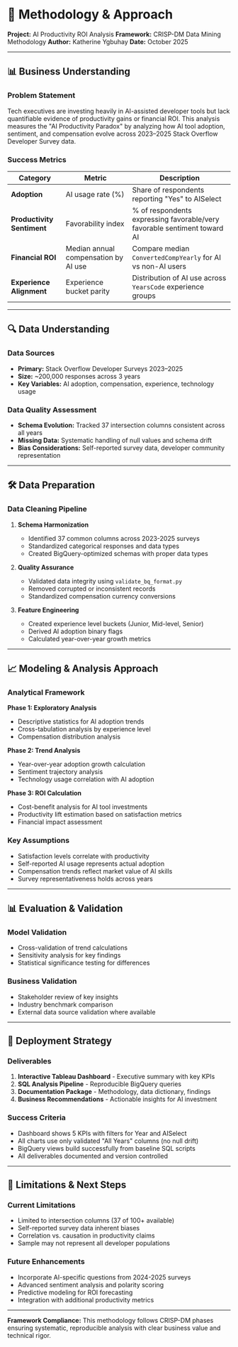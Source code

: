 # 🔬 Methodology & Approach
**Project:** AI Productivity ROI Analysis
**Framework:** CRISP-DM Data Mining Methodology
**Author:** Katherine Ygbuhay
**Date:** October 2025

---

## 📊 Business Understanding

### Problem Statement
Tech executives are investing heavily in AI-assisted developer tools but lack quantifiable evidence of productivity gains or financial ROI. This analysis measures the "AI Productivity Paradox" by analyzing how AI tool adoption, sentiment, and compensation evolve across 2023–2025 Stack Overflow Developer Survey data.

### Success Metrics
| Category | Metric | Description |
|-----------|---------|-------------|
| **Adoption** | AI usage rate (%) | Share of respondents reporting "Yes" to AISelect |
| **Productivity Sentiment** | Favorability index | % of respondents expressing favorable/very favorable sentiment toward AI |
| **Financial ROI** | Median annual compensation by AI use | Compare median `ConvertedCompYearly` for AI vs non-AI users |
| **Experience Alignment** | Experience bucket parity | Distribution of AI use across `YearsCode` experience groups |

---

## 🔍 Data Understanding

### Data Sources
- **Primary:** Stack Overflow Developer Surveys 2023–2025
- **Size:** ~200,000 responses across 3 years
- **Key Variables:** AI adoption, compensation, experience, technology usage

### Data Quality Assessment
- **Schema Evolution:** Tracked 37 intersection columns consistent across all years
- **Missing Data:** Systematic handling of null values and schema drift
- **Bias Considerations:** Self-reported survey data, developer community representation

---

## 🛠 Data Preparation

### Data Cleaning Pipeline
1. **Schema Harmonization**
   - Identified 37 common columns across 2023-2025 surveys
   - Standardized categorical responses and data types
   - Created BigQuery-optimized schemas with proper data types

2. **Quality Assurance**
   - Validated data integrity using `validate_bq_format.py`
   - Removed corrupted or inconsistent records
   - Standardized compensation currency conversions

3. **Feature Engineering**
   - Created experience level buckets (Junior, Mid-level, Senior)
   - Derived AI adoption binary flags
   - Calculated year-over-year growth metrics

---

## 📈 Modeling & Analysis Approach

### Analytical Framework
**Phase 1: Exploratory Analysis**
- Descriptive statistics for AI adoption trends
- Cross-tabulation analysis by experience level
- Compensation distribution analysis

**Phase 2: Trend Analysis**
- Year-over-year adoption growth calculation
- Sentiment trajectory analysis
- Technology usage correlation with AI adoption

**Phase 3: ROI Calculation**
- Cost-benefit analysis for AI tool investments
- Productivity lift estimation based on satisfaction metrics
- Financial impact assessment

### Key Assumptions
- Satisfaction levels correlate with productivity
- Self-reported AI usage represents actual adoption
- Compensation trends reflect market value of AI skills
- Survey representativeness holds across years

---

## 📊 Evaluation & Validation

### Model Validation
- Cross-validation of trend calculations
- Sensitivity analysis for key findings
- Statistical significance testing for differences

### Business Validation
- Stakeholder review of key insights
- Industry benchmark comparison
- External data source validation where available

---

## 🚀 Deployment Strategy

### Deliverables
1. **Interactive Tableau Dashboard** - Executive summary with key KPIs
2. **SQL Analysis Pipeline** - Reproducible BigQuery queries
3. **Documentation Package** - Methodology, data dictionary, findings
4. **Business Recommendations** - Actionable insights for AI investment

### Success Criteria
- Dashboard shows 5 KPIs with filters for Year and AISelect
- All charts use only validated "All Years" columns (no null drift)
- BigQuery views build successfully from baseline SQL scripts
- All deliverables documented and version controlled

---

## 🔄 Limitations & Next Steps

### Current Limitations
- Limited to intersection columns (37 of 100+ available)
- Self-reported survey data inherent biases
- Correlation vs. causation in productivity claims
- Sample may not represent all developer populations

### Future Enhancements
- Incorporate AI-specific questions from 2024-2025 surveys
- Advanced sentiment analysis and polarity scoring
- Predictive modeling for ROI forecasting
- Integration with additional productivity metrics

---

**Framework Compliance:** This methodology follows CRISP-DM phases ensuring systematic, reproducible analysis with clear business value and technical rigor.